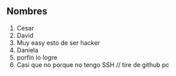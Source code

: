 ## Nombres

1. Cesar
2. David
3. Muy easy esto de ser hacker
4. Daniela
5. porfin lo logre
6. Casi que no porque no tengo SSH // tire de github pc

